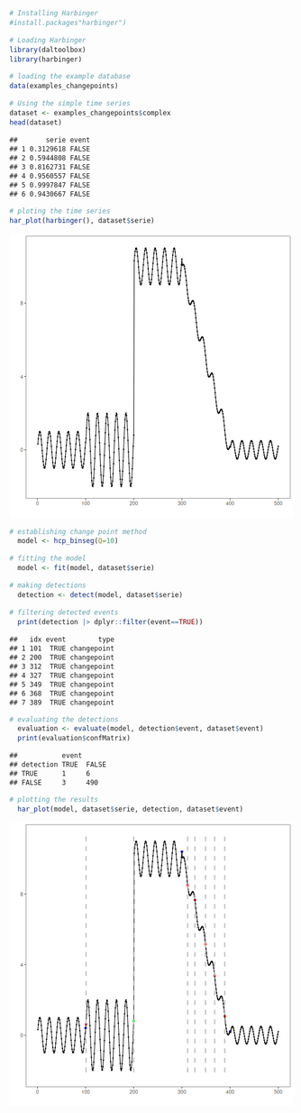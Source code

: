
``` r
# Installing Harbinger
#install.packages"harbinger")
```


``` r
# Loading Harbinger
library(daltoolbox)
library(harbinger) 
```


``` r
# loading the example database
data(examples_changepoints)
```


``` r
# Using the simple time series 
dataset <- examples_changepoints$complex
head(dataset)
```

```
##       serie event
## 1 0.3129618 FALSE
## 2 0.5944808 FALSE
## 3 0.8162731 FALSE
## 4 0.9560557 FALSE
## 5 0.9997847 FALSE
## 6 0.9430667 FALSE
```


``` r
# ploting the time series
har_plot(harbinger(), dataset$serie)
```

![plot of chunk unnamed-chunk-5](fig/hcp_binseg/unnamed-chunk-5-1.png)


``` r
# establishing change point method 
  model <- hcp_binseg(Q=10)
```


``` r
# fitting the model
  model <- fit(model, dataset$serie)
```


``` r
# making detections
  detection <- detect(model, dataset$serie)
```


``` r
# filtering detected events
  print(detection |> dplyr::filter(event==TRUE))
```

```
##   idx event        type
## 1 101  TRUE changepoint
## 2 200  TRUE changepoint
## 3 312  TRUE changepoint
## 4 327  TRUE changepoint
## 5 349  TRUE changepoint
## 6 368  TRUE changepoint
## 7 389  TRUE changepoint
```


``` r
# evaluating the detections
  evaluation <- evaluate(model, detection$event, dataset$event)
  print(evaluation$confMatrix)
```

```
##           event      
## detection TRUE  FALSE
## TRUE      1     6    
## FALSE     3     490
```


``` r
# plotting the results
  har_plot(model, dataset$serie, detection, dataset$event)
```

![plot of chunk unnamed-chunk-11](fig/hcp_binseg/unnamed-chunk-11-1.png)

